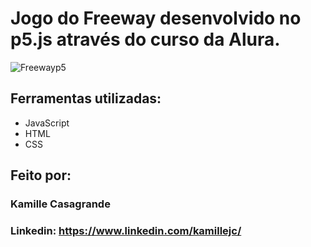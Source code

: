 # Jogo do Freeway desenvolvido no p5.js através do curso da Alura.

![Freewayp5](https://github.com/kamillejc/freewayp5/assets/122493424/335d261b-f7fb-4e63-95c8-e15f835b3c3c)

## Ferramentas utilizadas:

* JavaScript
* HTML
* CSS

## Feito por:

### Kamille Casagrande

### Linkedin: https://www.linkedin.com/kamillejc/
